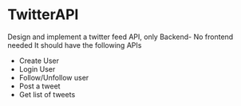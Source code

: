 # TwitterAPI

Design and implement a twitter feed API, only Backend- No frontend needed
It should have the following APIs
* Create User
* Login User
* Follow/Unfollow user
* Post a tweet
* Get list of tweets
